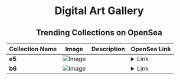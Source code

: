 <div align="center">

# Digital Art Gallery

## Trending Collections on OpenSea

| Collection Name                       | Image                                                                                     | Description                       | OpenSea Link                                                                                          |
|---------------------------------------|-------------------------------------------------------------------------------------------|-----------------------------------|--------------------------------------------------------------------------------------------------------|
| **e5** | ![Image](https://i.seadn.io/s/raw/files/39a0a7025e15ef5638bfdf96fd925cc2.png?w=500&auto=format?w=200&auto=format) |  | <details><summary>Link</summary>[e5](https://opensea.io/collection/e5-26)</details> |
| **b6** | ![Image](https://i.seadn.io/s/raw/files/dfc0e3866c7b04a3c61fda54f54514b5.png?w=500&auto=format?w=200&auto=format) |  | <details><summary>Link</summary>[b6](https://opensea.io/collection/b6-8)</details> |

</div>